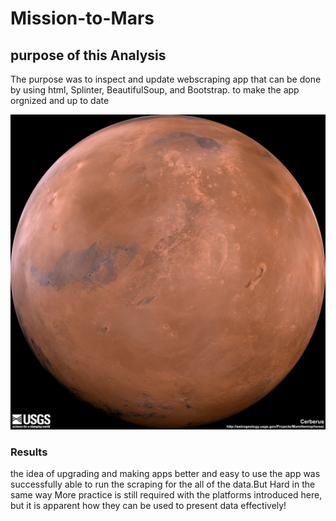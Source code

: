 # Mission-to-Mars

## purpose of this Analysis
The purpose was to inspect and update webscraping app that can be done by using html, Splinter, BeautifulSoup, and Bootstrap. to make the app orgnized and up to date 






  
 ![](hemisphere_image/He.jpg)



### Results

the idea  of upgrading and making apps better and easy to use the app was successfully able to run the scraping for the all of the data.But Hard in the same way 
More practice is still required with the platforms introduced here, but it is apparent how they can be used to present data effectively!
